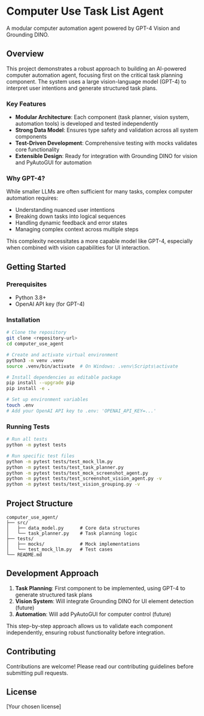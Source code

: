 # Computer Use Task List Agent

A modular computer automation agent powered by GPT-4 Vision and Grounding DINO.

## Overview

This project demonstrates a robust approach to building an AI-powered computer automation agent, focusing first on the critical task planning component. The system uses a large vision-language model (GPT-4) to interpret user intentions and generate structured task plans.

### Key Features

- **Modular Architecture**: Each component (task planner, vision system, automation tools) is developed and tested independently
- **Strong Data Model**: Ensures type safety and validation across all system components
- **Test-Driven Development**: Comprehensive testing with mocks validates core functionality
- **Extensible Design**: Ready for integration with Grounding DINO for vision and PyAutoGUI for automation

### Why GPT-4?

While smaller LLMs are often sufficient for many tasks, complex computer automation requires:
- Understanding nuanced user intentions
- Breaking down tasks into logical sequences
- Handling dynamic feedback and error states
- Managing complex context across multiple steps

This complexity necessitates a more capable model like GPT-4, especially when combined with vision capabilities for UI interaction.

## Getting Started

### Prerequisites

- Python 3.8+
- OpenAI API key (for GPT-4)

### Installation

```bash
# Clone the repository
git clone <repository-url>
cd computer_use_agent

# Create and activate virtual environment
python3 -m venv .venv
source .venv/bin/activate  # On Windows: .venv\Scripts\activate

# Install dependencies as editable package
pip install --upgrade pip
pip install -e .

# Set up environment variables
touch .env
# Add your OpenAI API key to .env: 'OPENAI_API_KEY=...'
```

### Running Tests

```bash
# Run all tests
python -m pytest tests

# Run specific test files
python -m pytest tests/test_mock_llm.py
python -m pytest tests/test_task_planner.py
python -m pytest tests/test_mock_screenshot_agent.py
python -m pytest tests/test_screenshot_vision_agent.py -v
python -m pytest tests/test_vision_grouping.py -v
```

## Project Structure

```
computer_use_agent/
├── src/
│   ├── data_model.py      # Core data structures
│   └── task_planner.py    # Task planning logic
├── tests/
│   ├── mocks/             # Mock implementations
│   └── test_mock_llm.py   # Test cases
└── README.md
```

## Development Approach

1. **Task Planning**: First component to be implemented, using GPT-4 to generate structured task plans
2. **Vision System**: Will integrate Grounding DINO for UI element detection (future)
3. **Automation**: Will add PyAutoGUI for computer control (future)

This step-by-step approach allows us to validate each component independently, ensuring robust functionality before integration.

## Contributing

Contributions are welcome! Please read our contributing guidelines before submitting pull requests.

## License

[Your chosen license]
